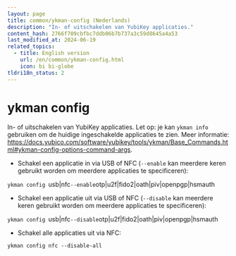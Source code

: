 ```yaml
---
layout: page
title: common/ykman-config (Nederlands)
description: "In- of uitschakelen van YubiKey applicaties."
content_hash: 2766f709cbfbc7ddb06b7b737a3c59d8645a4a53
last_modified_at: 2024-06-19
related_topics:
  - title: English version
    url: /en/common/ykman-config.html
    icon: bi bi-globe
tldri18n_status: 2
---
```

# ykman config

In- of uitschakelen van YubiKey applicaties.
Let op: je kan `ykman info` gebruiken om de huidige ingeschakelde applicaties te zien.
Meer informatie: <https://docs.yubico.com/software/yubikey/tools/ykman/Base_Commands.html#ykman-config-options-command-args>.

- Schakel een applicatie in via USB of NFC (`--enable` kan meerdere keren gebruikt worden om meerdere applicaties te specificeren):

`ykman config `<span class="tldr-var badge badge-pill bg-dark-lm bg-white-dm text-white-lm text-dark-dm font-weight-bold">usb|nfc</span>` --enable `<span class="tldr-var badge badge-pill bg-dark-lm bg-white-dm text-white-lm text-dark-dm font-weight-bold">otp|u2f|fido2|oath|piv|openpgp|hsmauth</span>

- Schakel een applicatie uit via USB of NFC (`--disable` kan meerdere keren gebruikt worden om meerdere applicaties te specificeren):

`ykman config `<span class="tldr-var badge badge-pill bg-dark-lm bg-white-dm text-white-lm text-dark-dm font-weight-bold">usb|nfc</span>` --disable `<span class="tldr-var badge badge-pill bg-dark-lm bg-white-dm text-white-lm text-dark-dm font-weight-bold">otp|u2f|fido2|oath|piv|openpgp|hsmauth</span>

- Schakel alle applicaties uit via NFC:

`ykman config nfc --disable-all`
